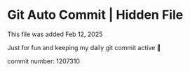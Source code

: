 # Git Auto Commit | Hidden File

This file was added Feb 12, 2025

Just for fun and keeping my daily git commit active 🤪

commit number: 1207310
